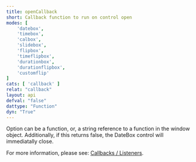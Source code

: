 ```yaml
---
title: openCallback
short: Callback function to run on control open
modes: [
	'datebox',
	'timebox',
	'calbox',
	'slidebox',
	'flipbox',
	'timeflipbox',
	'durationbox',
	'durationflipbox',
	'customflip'
]
cats: [ 'callback' ]
relat: "callback"
layout: api
defval: "false"
dattype: "Function"
dyn: "True"
---
```


Option can be a function, or, a string reference to a function in the window object.  Additionally, if this returns
false, the DateBox control will immediatally close.

For more information, please see: [Callbacks / Listeners]({{site.basesite}}doc/6-1-callback/).



